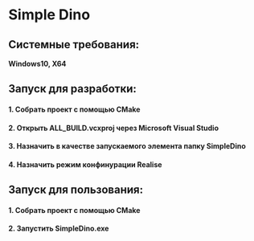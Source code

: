 # Simple Dino
## Системные требования:
**Windows10, X64**
## Запуск для разработки:
#### 1. Собрать проект с помощью СMake
#### 2. Открыть ALL_BUILD.vcxproj через Microsoft Visual Studio
#### 3. Назначить в качестве запускаемого элемента папку SimpleDino
#### 4. Назначить режим конфинурации Realise
## Запуск для пользования:
#### 1. Собрать проект с помощью СMake
#### 2. Запустить SimpleDino.exe